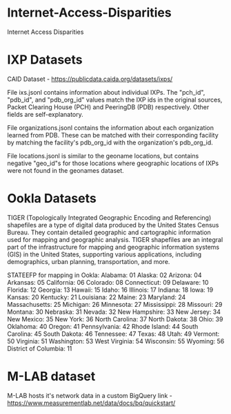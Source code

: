# Internet-Access-Disparities
Internet Access Disparities


# IXP Datasets
CAID Dataset - https://publicdata.caida.org/datasets/ixps/

File ixs.jsonl contains information about individual IXPs. The "pch_id", "pdb_id", and "pdb_org_id" values match the IXP ids in the original sources, Packet Clearing House (PCH) and PeeringDB (PDB) respectively. Other fields are self-explanatory.

File organizations.jsonl contains the information about each organization learned from PDB. These can be matched with their corresponding facility by matching the facility's pdb_org_id with the organization's pdb_org_id.

File locations.jsonl is similar to the geoname locations, but contains negative "geo_id"s for those locations where geographic locations of IXPs were not found in the geonames dataset.

# Ookla Datasets
TIGER (Topologically Integrated Geographic Encoding and Referencing) shapefiles are a type of digital data produced by the United States Census Bureau. They contain detailed geographic and cartographic information used for mapping and geographic analysis. TIGER shapefiles are an integral part of the infrastructure for mapping and geographic information systems (GIS) in the United States, supporting various applications, including demographics, urban planning, transportation, and more.

STATEEFP for mapping in Ookla:
Alabama: 01
Alaska: 02
Arizona: 04
Arkansas: 05
California: 06
Colorado: 08
Connecticut: 09
Delaware: 10
Florida: 12
Georgia: 13
Hawaii: 15
Idaho: 16
Illinois: 17
Indiana: 18
Iowa: 19
Kansas: 20
Kentucky: 21
Louisiana: 22
Maine: 23
Maryland: 24
Massachusetts: 25
Michigan: 26
Minnesota: 27
Mississippi: 28
Missouri: 29
Montana: 30
Nebraska: 31
Nevada: 32
New Hampshire: 33
New Jersey: 34
New Mexico: 35
New York: 36
North Carolina: 37
North Dakota: 38
Ohio: 39
Oklahoma: 40
Oregon: 41
Pennsylvania: 42
Rhode Island: 44
South Carolina: 45
South Dakota: 46
Tennessee: 47
Texas: 48
Utah: 49
Vermont: 50
Virginia: 51
Washington: 53
West Virginia: 54
Wisconsin: 55
Wyoming: 56
District of Columbia: 11

# M-LAB dataset
M-LAB hosts it's network data in a custom BigQuery link - https://www.measurementlab.net/data/docs/bq/quickstart/
